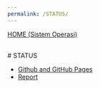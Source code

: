 ```yaml
---
permalink: /STATUS/
---
```

[HOME (Sistem Operasi)](../)

<br>
# STATUS

* [Github and GitHub Pages](../GitHubPages/)
* [Report](../REPORT/)

